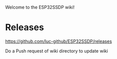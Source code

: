 Welcome to the ESP32SSDP wiki!

# Releases
https://github.com/luc-github/ESP32SSDP/releases

Do a Push request of wiki directory to update wiki
